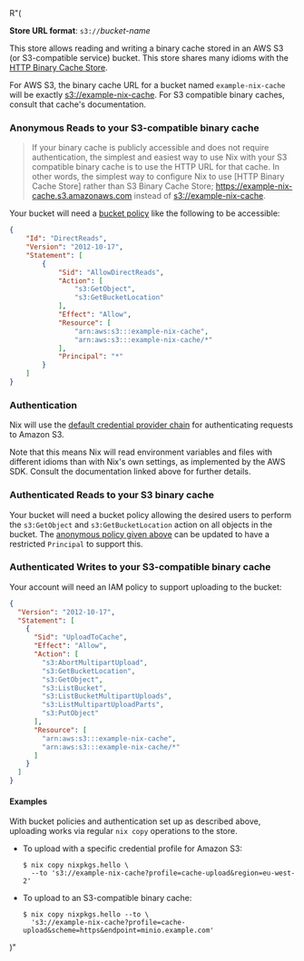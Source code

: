 R"(

**Store URL format**: `s3://`*bucket-name*

This store allows reading and writing a binary cache stored in an AWS S3 (or S3-compatible service) bucket.
This store shares many idioms with the [HTTP Binary Cache Store](#http-binary-cache-store`).

For AWS S3, the binary cache URL for a bucket named `example-nix-cache` will be exactly <s3://example-nix-cache>.
For S3 compatible binary caches, consult that cache's documentation.

### Anonymous Reads to your S3-compatible binary cache

> If your binary cache is publicly accessible and does not require authentication,
> the simplest and easiest way to use Nix with your S3 compatible binary cache is to use the HTTP URL for that cache.
> In other words, the simplest way to configure Nix to use [HTTP Binary Cache Store] rather than S3 Binary Cache Store;
> <https://example-nix-cache.s3.amazonaws.com> instead of <s3://example-nix-cache>.

Your bucket will need a
[bucket policy](https://docs.aws.amazon.com/AmazonS3/v1/userguide/bucket-policies.html)
like the following to be accessible:

```json
{
    "Id": "DirectReads",
    "Version": "2012-10-17",
    "Statement": [
        {
            "Sid": "AllowDirectReads",
            "Action": [
                "s3:GetObject",
                "s3:GetBucketLocation"
            ],
            "Effect": "Allow",
            "Resource": [
                "arn:aws:s3:::example-nix-cache",
                "arn:aws:s3:::example-nix-cache/*"
            ],
            "Principal": "*"
        }
    ]
}
```

### Authentication

Nix will use the
[default credential provider chain](https://docs.aws.amazon.com/sdk-for-cpp/v1/developer-guide/credentials.html)
for authenticating requests to Amazon S3.

Note that this means Nix will read environment variables and files with different idioms than with Nix's own settings, as implemented by the AWS SDK.
Consult the documentation linked above for further details.

### Authenticated Reads to your S3 binary cache

Your bucket will need a bucket policy allowing the desired users to perform the `s3:GetObject` and `s3:GetBucketLocation` action on all objects in the bucket.
The [anonymous policy given above](#anonymous-reads-to-your-s3-compatible-binary-cache) can be updated to have a restricted `Principal` to support this.

### Authenticated Writes to your S3-compatible binary cache

Your account will need an IAM policy to support uploading to the bucket:

```json
{
  "Version": "2012-10-17",
  "Statement": [
    {
      "Sid": "UploadToCache",
      "Effect": "Allow",
      "Action": [
        "s3:AbortMultipartUpload",
        "s3:GetBucketLocation",
        "s3:GetObject",
        "s3:ListBucket",
        "s3:ListBucketMultipartUploads",
        "s3:ListMultipartUploadParts",
        "s3:PutObject"
      ],
      "Resource": [
        "arn:aws:s3:::example-nix-cache",
        "arn:aws:s3:::example-nix-cache/*"
      ]
    }
  ]
}
```

#### Examples

With bucket policies and authentication set up as described above, uploading works via regular `nix copy` operations to the store.

- To upload with a specific credential profile for Amazon S3:

  ```console
  $ nix copy nixpkgs.hello \
    --to 's3://example-nix-cache?profile=cache-upload&region=eu-west-2'
  ```

- To upload to an S3-compatible binary cache:

  ```console
  $ nix copy nixpkgs.hello --to \
    's3://example-nix-cache?profile=cache-upload&scheme=https&endpoint=minio.example.com'
  ```

)"
